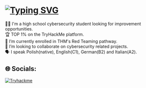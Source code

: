 # [![Typing SVG](https://readme-typing-svg.herokuapp.com?font=Fira+Code&size=30&duration=2500&pause=1000&color=0EF727&width=435&lines=%24+whoami)](https://git.io/typing-svg)
🙋‍♂️ I'm a high school cybersecurity student looking for improvement opportunities.
<br>🏆 TOP 1% on the TryHackMe platform.
<br>🔭 I’m currently enrolled in THM's Red Teaming pathway.
<br>🤝 I’m looking to collaborate on cybersecurity related projects.
<br>🗣 I speak Polish(native), English(C1), German(B2) and Italian(A2).


## 🌐 Socials: 
[![Tryhackme](https://img.shields.io/badge/TryHackMe-212C42.svg?style=for-the-badge&logo=TryHackMe&logoColor=white)](https://tryhackme.com/p/t00c4N)


